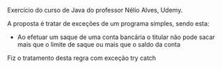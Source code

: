 Exercício do curso de Java do professor Nélio Alves, Udemy.

A proposta é tratar de exceções de um programa simples, sendo esta:
  + Ao efetuar um saque de uma conta bancária o titular não pode sacar mais que o limite de saque ou mais que o saldo da conta
  
 Fiz o tratamento desta regra com exceção try catch 
